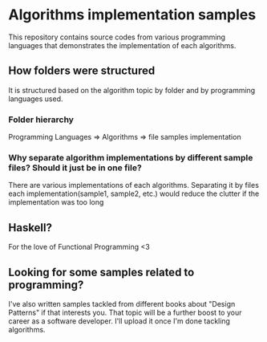 # Algorithms implementation samples

This repository contains source codes from various programming languages that demonstrates the implementation of each algorithms.

## How folders were structured

It is structured based on the algorithm topic by folder and by programming languages used. 

### Folder hierarchy

Programming Languages => Algorithms => file samples implementation

### Why separate algorithm implementations by different sample files? Should it just be in one file?

There are various implementations of each algorithms. Separating it by files each implementation(sample1, sample2, etc.) would reduce the clutter if the implementation was too long

## Haskell?

For the love of Functional Programming <3

## Looking for some samples related to programming?

I've also written samples tackled from different books about "Design Patterns" if that interests you. That topic will be a further boost to your career as a software developer. I'll upload it once I'm done tackling algorithms.
